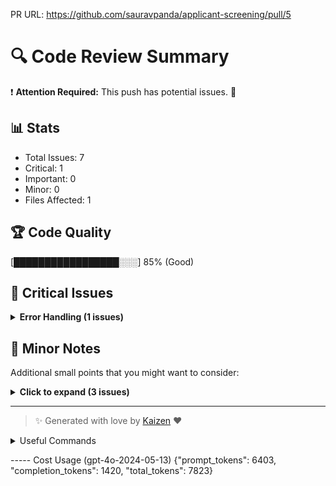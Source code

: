 PR URL: https://github.com/sauravpanda/applicant-screening/pull/5

# 🔍 Code Review Summary

❗ **Attention Required:** This push has potential issues. 🚨

## 📊 Stats
- Total Issues: 7
- Critical: 1
- Important: 0
- Minor: 0
- Files Affected: 1
## 🏆 Code Quality
[█████████████████░░░] 85% (Good)

## 🚨 Critical Issues

<details>
<summary><strong>Error Handling (1 issues)</strong></summary>

### 1. Division by zero potential if total_tokens is zero.
📁 **File:** `main.py:161`
⚖️ **Severity:** 9/10
🔍 **Description:** Division by zero potential if total_tokens is zero.
💡 **Solution:** 

**Current Code:**
```python
print(f"Total tokens used:{total_tokens:,}")
```

**Suggested Code:**
```python

```

</details>

## 📝 Minor Notes
Additional small points that you might want to consider:

<details>
<summary><strong>Click to expand (3 issues)</strong></summary>

</details>

---

> ✨ Generated with love by [Kaizen](https://cloudcode.ai) ❤️

<details>
<summary>Useful Commands</summary>

- **Feedback:** Reply with `!feedback [your message]`
- **Ask PR:** Reply with `!ask-pr [your question]`
- **Review:** Reply with `!review`
- **Explain:** Reply with `!explain [issue number]` for more details on a specific issue
- **Ignore:** Reply with `!ignore [issue number]` to mark an issue as false positive
- **Update Tests:** Reply with `!unittest` to create a PR with test changes
</details>


----- Cost Usage (gpt-4o-2024-05-13)
{"prompt_tokens": 6403, "completion_tokens": 1420, "total_tokens": 7823}
